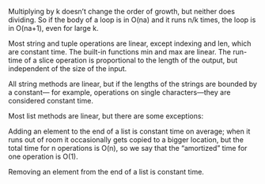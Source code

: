 Multiplying by k doesn’t change the order of growth, but neither does dividing. So if the body of a loop is in O(na) and it runs n/k times, the loop is in O(na+1), even for large k.

Most string and tuple operations are linear, except indexing and len, which are constant time. The built-in functions min and max are linear. The run-time of a slice operation is proportional to the length of the output, but independent of the size of the input.

All string methods are linear, but if the lengths of the strings are bounded by a constant— for example, operations on single characters—they are considered constant time.

Most list methods are linear, but there are some exceptions:

Adding an element to the end of a list is constant time on average; when it runs out of room it occasionally gets copied to a bigger location, but the total time for n operations is O(n), so we say that the “amortized” time for one operation is O(1).

Removing an element from the end of a list is constant time.